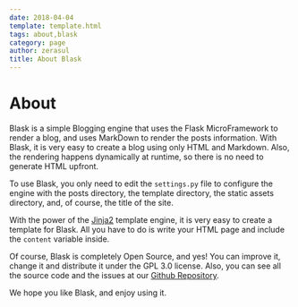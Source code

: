 ```yaml
---
date: 2018-04-04
template: template.html
tags: about,blask
category: page
author: zerasul
title: About Blask
---
```

# About

Blask is a simple Blogging engine that uses the Flask MicroFramework to render a blog, and uses MarkDown to render the posts
information. With Blask, it is very easy to create a blog using only HTML and Markdown. Also, the rendering happens
dynamically at runtime, so there is no need to generate HTML upfront.

To use Blask, you only need to edit the `settings.py` file to configure the engine with the posts directory, the template
directory, the static assets directory, and, of course, the title of the site.

With the power of the [Jinja2](http://jinja.pocoo.org/docs/2.10/) template engine, it is very easy to create a template
 for Blask. All you have to do is write your HTML page and include the `content` variable inside.

Of course, Blask is completely Open Source, and yes! You can improve it, change it and distribute it under the GPL 3.0
license. Also, you can see all the source code and the issues at our [Github Repository](https://github.com/zerasul/blask).

We hope you like Blask, and enjoy using it.
